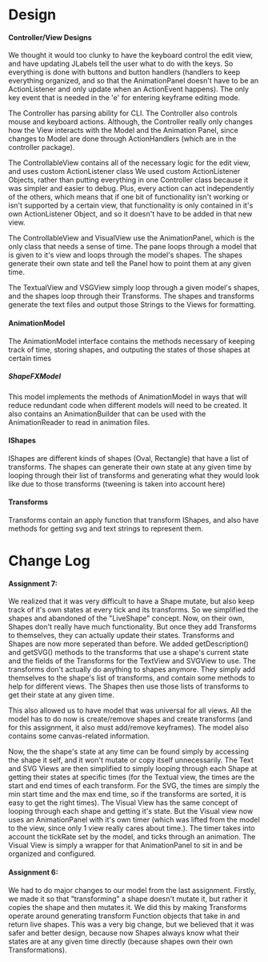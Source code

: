 
# Design

#### Controller/View Designs
We thought it would too clunky to have the keyboard control the edit view, and have updating JLabels tell the user what to do with
the keys. So everything is done with buttons and button handlers (handlers to keep everything organized, and so that the AnimationPanel
doesn't have to be an ActionListener and only update when an ActionEvent happens). The only key event that is needed in the 'e' for 
entering keyframe editing mode.

The Controller has parsing ability for CLI. The Controller also controls mouse and keyboard actions. Although, the Controller really
only changes how the View interacts with the Model and the Animation Panel, since changes to Model are done through ActionHandlers (which are in the controller package).

The ControllableView contains all of the necessary logic for the edit view, and uses custom ActionListener class We used custom ActionListener Objects,
rather than putting everything in one Controller class because it was simpler and easier to debug. Plus, every action can act
independently of the others, which means that if one bit of functionality isn't working or isn't supported by a certain view, 
that functionality is only contained in it's own ActionListener Object, and so it doesn't have to be added in that new view.

The ControllableView and VisualView use the AnimationPanel, which is the only class that needs a sense of time. The pane loops through
a model that is given to it's view and loops through the model's shapes. The shapes generate their own state and tell the Panel how to point
them at any given time.

The TextualView and VSGView simply loop through a given model's shapes, and the shapes loop through their Transforms. The shapes and transforms
generate the text files and output those Strings to the Views for formatting.

#### AnimationModel
The AnimationModel interface contains the methods necessary of keeping track of time, storing shapes, and outputing the states of those shapes at certain times

##### ShapeFXModel
This model implements the methods of AnimationModel in ways that will reduce redundant code when different models will need to be created. It also contains
an AnimationBuilder that can be used with the AnimationReader to read in animation files.

#### IShapes
IShapes are different kinds of shapes (Oval, Rectangle) that have a list of transforms. The shapes can generate their
own state at any given time by looping through their list of transforms and generating what they would look like due to those
transforms (tweening is taken into account here)

#### Transforms
Transforms contain an apply function that transform IShapes, and also have methods for getting svg and text strings to represent
them.

# Change Log

#### Assignment 7:
We realized that it was very difficult to have a Shape mutate, but also keep track of it's own states at every tick and its transforms.
So we simplified the shapes and abandoned of the "LiveShape" concept. Now, on their own, Shapes don't really have much functionality.
But once they add Transforms to themselves, they can actually update their states. Transforms and Shapes are now more seperated than before.
We added getDescription() and getSVG() methods to the transforms that use a shape's current state 
and the fields of the Transforms for the TextView and SVGView to use. The transforms don't actually do anything to shapes anymore. They simply add themselves to the shape's 
list of transforms, and contain some methods to help for different views. The Shapes then use those lists of transforms to get their state at any given time.

This also allowed us to have model that was universal for all views. All the model has to do now is create/remove shapes and create transforms 
(and for this assignment, it also must add/remove keyframes). The model also contains some canvas-related information.

Now, the the shape's state at any time can be found simply by accessing the shape it self, and it won't mutate or copy itself unnecessarily.
The Text and SVG Views are then simplified to simply looping through each Shape at getting their states at specific times 
(for the Textual view, the times are the start and end times of each transform. For the SVG, the times are simply the min start time and 
the max end time, so if the transforms are sorted, it is easy to get the right times).
The Visual View has the same concept of looping through each shape and getting it's state. But the Visual view now uses an AnimationPanel with it's own timer (which was
lifted from the model to the view, since only 1 view really cares about time.). The timer takes into account the tickRate
set by the model, and ticks through an animation. The Visual View is simply a wrapper for that AnimationPanel to sit in and be 
organized and configured.

#### Assignment 6:
We had to do major changes to our model from the last assignment.
Firstly, we made it so that "transforming" a shape doesn't mutate it, but rather it copies the shape and then mutates it.
We did this by making Transforms operate around generating transform Function objects that take in and return live shapes.
This was a very big change, but we believed that it was safer and better design, because now Shapes always know what their
states are at any given time directly (because shapes own their own Transformations).






